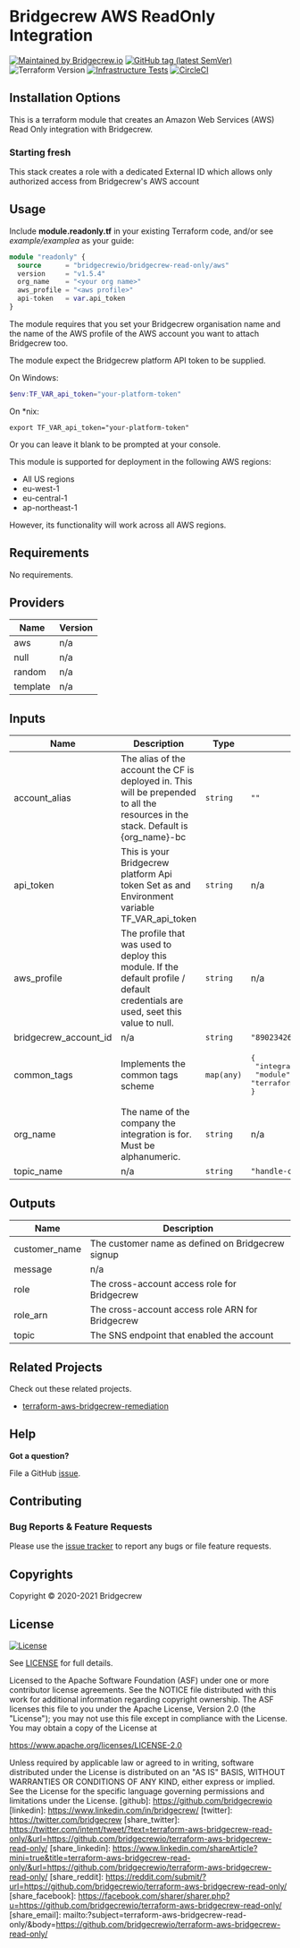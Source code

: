 # Bridgecrew AWS ReadOnly Integration

[![Maintained by Bridgecrew.io](https://img.shields.io/badge/maintained%20by-bridgecrew.io-blueviolet)](https://bridgecrew.io)
[![GitHub tag (latest SemVer)](https://img.shields.io/github/tag/bridgecrewio/terraform-aws-bridgecrew-read-only.svg?label=latest)](https://github.com/bridgecrewio/terraform-aws-bridgecrew-read-only/releases/latest)
![Terraform Version](https://img.shields.io/badge/tf-%3E%3D0.12.0-blue.svg)
[![Infrastructure Tests](https://www.bridgecrew.cloud/badges/github/bridgecrewio/terraform-aws-bridgecrew-read-only/cis_aws)](https://www.bridgecrew.cloud/link/badge?vcs=github&fullRepo=bridgecrewio%2Fterraform-aws-bridgecrew-read-only&benchmark=CIS+AWS+V1.2)
[![CircleCI](https://circleci.com/gh/bridgecrewio/terraform-aws-bridgecrew-read-only.svg?style=svg)](https://circleci.com/gh/bridgecrewio/terraform-aws-bridgecrew-cloudtrail)

## Installation Options

This is a terraform module that creates an Amazon Web Services (AWS) Read Only integration with Bridgecrew.

### Starting fresh

This stack creates a role with a dedicated External ID which allows only authorized access from Bridgecrew's AWS account

## Usage

Include **module.readonly.tf** in your existing Terraform code, and/or see *example/examplea* as your guide:

```terraform
module "readonly" {
  source      = "bridgecrewio/bridgecrew-read-only/aws"
  version     = "v1.5.4"
  org_name    = "<your org name>"
  aws_profile = "<aws profile>"
  api-token   = var.api_token
}
```

The module requires that you set your Bridgecrew organisation name and the name of the AWS profile of the AWS account you want to attach Bridgecrew too.

The module expect the Bridgecrew platform API token to be supplied.

On Windows:

```powershell
$env:TF_VAR_api_token="your-platform-token"
```

On *nix:

```shell
export TF_VAR_api_token="your-platform-token"
```

Or you can leave it blank to be prompted at your console.

This module is supported for deployment in the following AWS regions:

- All US regions
- eu-west-1
- eu-central-1
- ap-northeast-1

However, its functionality will work across all AWS regions.

<!-- BEGINNING OF PRE-COMMIT-TERRAFORM DOCS HOOK -->
## Requirements

No requirements.

## Providers

| Name | Version |
|------|---------|
| aws | n/a |
| null | n/a |
| random | n/a |
| template | n/a |

## Inputs

| Name | Description | Type | Default | Required |
|------|-------------|------|---------|:--------:|
| account\_alias | The alias of the account the CF is deployed in. This will be prepended to all the resources in the stack. Default is {org\_name}-bc | `string` | `""` | no |
| api\_token | This is your Bridgecrew platform Api token Set as and Environment variable TF\_VAR\_api\_token | `string` | n/a | yes |
| aws\_profile | The profile that was used to deploy this module. If the default profile / default credentials are used, seet this value to null. | `string` | n/a | yes |
| bridgecrew\_account\_id | n/a | `string` | `"890234264427"` | no |
| common\_tags | Implements the common tags scheme | `map(any)` | <pre>{<br>  "integration": "bridgecrew-aws-readonly",<br>  "module": "terraform-aws-bridgecrew-read-only"<br>}</pre> | no |
| org\_name | The name of the company the integration is for. Must be alphanumeric. | `string` | n/a | yes |
| topic\_name | n/a | `string` | `"handle-customer-actions"` | no |

## Outputs

| Name | Description |
|------|-------------|
| customer\_name | The customer name as defined on Bridgecrew signup |
| message | n/a |
| role | The cross-account access role for Bridgecrew |
| role\_arn | The cross-account access role ARN for Bridgecrew |
| topic | The SNS endpoint that enabled the account |

<!-- END OF PRE-COMMIT-TERRAFORM DOCS HOOK -->
## Related Projects

Check out these related projects.

- [terraform-aws-bridgecrew-remediation](https://github.com/bridgecrewio/terraform-aws-bridgecrew-remediation)

## Help

**Got a question?**

File a GitHub [issue](https://github.com/bridgecrewio/terraform-aws-bridgecrew-read-only/issues).

## Contributing

### Bug Reports & Feature Requests

Please use the [issue tracker](https://github.com/bridgecrewio/terraform-aws-bridgecrew-read-only/issues) to report any bugs or file feature requests.

## Copyrights

Copyright © 2020-2021 Bridgecrew

## License

[![License](https://img.shields.io/badge/License-Apache%202.0-blue.svg)](https://opensource.org/licenses/Apache-2.0)

See [LICENSE](LICENSE) for full details.

Licensed to the Apache Software Foundation (ASF) under one
or more contributor license agreements. See the NOTICE file
distributed with this work for additional information
regarding copyright ownership. The ASF licenses this file
to you under the Apache License, Version 2.0 (the
"License"); you may not use this file except in compliance
with the License. You may obtain a copy of the License at

<https://www.apache.org/licenses/LICENSE-2.0>

Unless required by applicable law or agreed to in writing,
software distributed under the License is distributed on an
"AS IS" BASIS, WITHOUT WARRANTIES OR CONDITIONS OF ANY
KIND, either express or implied. See the License for the
specific language governing permissions and limitations
under the License.
[github]: https://github.com/bridgecrewio
[linkedin]: https://www.linkedin.com/in/bridgecrew/
[twitter]: https://twitter.com/bridgecrew
[share_twitter]: https://twitter.com/intent/tweet/?text=terraform-aws-bridgecrew-read-only/&url=https://github.com/bridgecrewio/terraform-aws-bridgecrew-read-only/
[share_linkedin]: https://www.linkedin.com/shareArticle?mini=true&title=terraform-aws-bridgecrew-read-only/&url=https://github.com/bridgecrewio/terraform-aws-bridgecrew-read-only/
[share_reddit]: https://reddit.com/submit/?url=https://github.com/bridgecrewio/terraform-aws-bridgecrew-read-only/
[share_facebook]: https://facebook.com/sharer/sharer.php?u=https://github.com/bridgecrewio/terraform-aws-bridgecrew-read-only/
[share_email]: mailto:?subject=terraform-aws-bridgecrew-read-only/&body=https://github.com/bridgecrewio/terraform-aws-bridgecrew-read-only/
